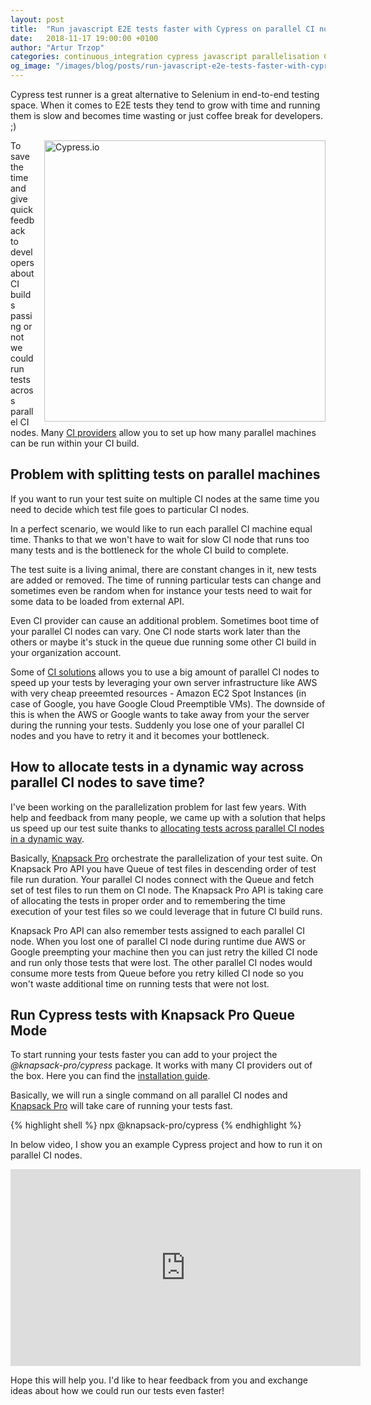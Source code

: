 ```yaml
---
layout: post
title:  "Run javascript E2E tests faster with Cypress on parallel CI nodes"
date:   2018-11-17 19:00:00 +0100
author: "Artur Trzop"
categories: continuous_integration cypress javascript parallelisation CI
og_image: "/images/blog/posts/run-javascript-e2e-tests-faster-with-cypress-on-parallel-ci-nodes/cypress-logo.jpg"
---
```


Cypress test runner is a great alternative to Selenium in end-to-end testing space. When it comes to E2E tests they tend to grow with time and running them is slow and becomes time wasting or just coffee break for developers. ;)

<img src="/images/blog/posts/run-javascript-e2e-tests-faster-with-cypress-on-parallel-ci-nodes/cypress-logo.jpg" style="width:450px;margin-left: 15px;float:right;" alt="Cypress.io" />

To save the time and give quick feedback to developers about CI builds passing or not we could run tests across parallel CI nodes. Many [CI providers](https://knapsackpro.com/ci_servers/?utm_source=docs_knapsackpro&utm_medium=blog_post&utm_campaign=run-javascript-e2e-tests-faster-with-cypress-on-parallel-ci-nodes) allow you to set up how many parallel machines can be run within your CI build.

## Problem with splitting tests on parallel machines

If you want to run your test suite on multiple CI nodes at the same time you need to decide which test file goes to particular CI nodes.

In a perfect scenario, we would like to run each parallel CI machine equal time. Thanks to that we won't have to wait for slow CI node that runs too many tests and is the bottleneck for the whole CI build to complete.

The test suite is a living animal, there are constant changes in it, new tests are added or removed. The time of running particular tests can change and sometimes even be random when for instance your tests need to wait for some data to be loaded from external API.

Even CI provider can cause an additional problem. Sometimes boot time of your parallel CI nodes can vary. One CI node starts work later than the others or maybe it's stuck in the queue due running some other CI build in your organization account.

Some of [CI solutions](https://knapsackpro.com/ci_servers/?utm_source=docs_knapsackpro&utm_medium=blog_post&utm_campaign=run-javascript-e2e-tests-faster-with-cypress-on-parallel-ci-nodes) allows you to use a big amount of parallel CI nodes to speed up your tests by leveraging your own server infrastructure like AWS with very cheap preeemted resources - Amazon EC2 Spot Instances (in case of Google, you have Google Cloud Preemptible VMs). The downside of this is when the AWS or Google wants to take away from your the server during the running your tests. Suddenly you lose one of your parallel CI nodes and you have to retry it and it becomes your bottleneck.

## How to allocate tests in a dynamic way across parallel CI nodes to save time?

I've been working on the parallelization problem for last few years. With help and feedback from many people, we came up with a solution that helps us speed up our test suite thanks to [allocating tests across parallel CI nodes in a dynamic way](https://knapsackpro.com/?utm_source=docs_knapsackpro&utm_medium=blog_post&utm_campaign=run-javascript-e2e-tests-faster-with-cypress-on-parallel-ci-nodes).

Basically, [Knapsack Pro](https://knapsackpro.com?utm_source=docs_knapsackpro&utm_medium=blog_post&utm_campaign=run-javascript-e2e-tests-faster-with-cypress-on-parallel-ci-nodes) orchestrate the parallelization of your test suite. On Knapsack Pro API you have Queue of test files in descending order of test file run duration. Your parallel CI nodes connect with the Queue and fetch set of test files to run them on CI node. The Knapsack Pro API is taking care of allocating the tests in proper order and to remembering the time execution of your test files so we could leverage that in future CI build runs.

Knapsack Pro API can also remember tests assigned to each parallel CI node. When you lost one of parallel CI node during runtime due AWS or Google preempting your machine then you can just retry the killed CI node and run only those tests that were lost. The other parallel CI nodes would consume more tests from Queue before you retry killed CI node so you won't waste additional time on running tests that were not lost.

## Run Cypress tests with Knapsack Pro Queue Mode

To start running your tests faster you can add to your project the <i>@knapsack-pro/cypress</i> package. It works with many CI providers out of the box. Here you can find the [installation guide](https://docs.knapsackpro.com/cypress/guide/).

Basically, we will run a single command on all parallel CI nodes and [Knapsack Pro](https://knapsackpro.com?utm_source=docs_knapsackpro&utm_medium=blog_post&utm_campaign=run-javascript-e2e-tests-faster-with-cypress-on-parallel-ci-nodes) will take care of running your tests fast.

{% highlight shell %}
npx @knapsack-pro/cypress
{% endhighlight %}

In below video, I show you an example Cypress project and how to run it on parallel CI nodes.

<iframe width="560" height="315" src="https://www.youtube.com/embed/G6ixK4IK-3Y" frameborder="0" allow="accelerometer; autoplay; encrypted-media; gyroscope; picture-in-picture" allowfullscreen></iframe>

Hope this will help you. I'd like to hear feedback from you and exchange ideas about how we could run our tests even faster!
